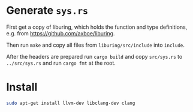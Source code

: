 # Generate `sys.rs`

First get a copy of liburing, which holds the function and type definitions,
e.g. from <https://github.com/axboe/liburing>.

Then run `make` and copy all files from `liburing/src/include` into `include`.

After the headers are prepared run `cargo build` and copy `src/sys.rs` to
`../src/sys.rs` and run `cargo fmt` at the root.

# Install
```bash
sudo apt-get install llvm-dev libclang-dev clang
```
